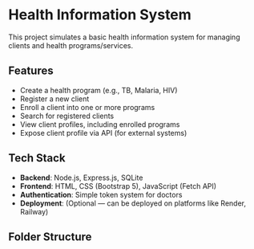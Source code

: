 # Health Information System

This project simulates a basic health information system for managing clients and health programs/services.

## Features
- Create a health program (e.g., TB, Malaria, HIV)
- Register a new client
- Enroll a client into one or more programs
- Search for registered clients
- View client profiles, including enrolled programs
- Expose client profile via API (for external systems)

## Tech Stack
- **Backend**: Node.js, Express.js, SQLite
- **Frontend**: HTML, CSS (Bootstrap 5), JavaScript (Fetch API)
- **Authentication**: Simple token system for doctors
- **Deployment**: (Optional — can be deployed on platforms like Render, Railway)

## Folder Structure

